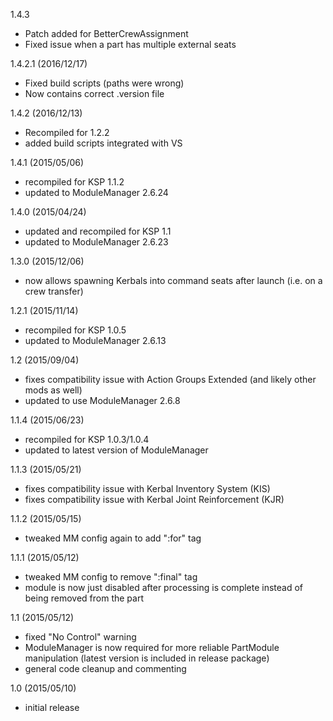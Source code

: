 1.4.3
- Patch added for BetterCrewAssignment
- Fixed issue when a part has multiple external seats

1.4.2.1 (2016/12/17)
- Fixed build scripts (paths were wrong)
- Now contains correct .version file

1.4.2 (2016/12/13)
- Recompiled for 1.2.2
- added build scripts integrated with VS

1.4.1 (2015/05/06)
- recompiled for KSP 1.1.2
- updated to ModuleManager 2.6.24

1.4.0 (2015/04/24)
- updated and recompiled for KSP 1.1
- updated to ModuleManager 2.6.23

1.3.0 (2015/12/06)
- now allows spawning Kerbals into command seats after launch (i.e. on a crew transfer)

1.2.1 (2015/11/14)
- recompiled for KSP 1.0.5
- updated to ModuleManager 2.6.13

1.2 (2015/09/04)
- fixes compatibility issue with Action Groups Extended (and likely other mods as well)
- updated to use ModuleManager 2.6.8

1.1.4 (2015/06/23)
- recompiled for KSP 1.0.3/1.0.4
- updated to latest version of ModuleManager

1.1.3 (2015/05/21)
- fixes compatibility issue with Kerbal Inventory System (KIS)
- fixes compatibility issue with Kerbal Joint Reinforcement (KJR)

1.1.2 (2015/05/15)
- tweaked MM config again to add ":for" tag

1.1.1 (2015/05/12)
- tweaked MM config to remove ":final" tag
- module is now just disabled after processing is complete instead of being removed from the part

1.1 (2015/05/12)
- fixed "No Control" warning
- ModuleManager is now required for more reliable PartModule manipulation (latest version is included in release package)
- general code cleanup and commenting

1.0 (2015/05/10)
- initial release
